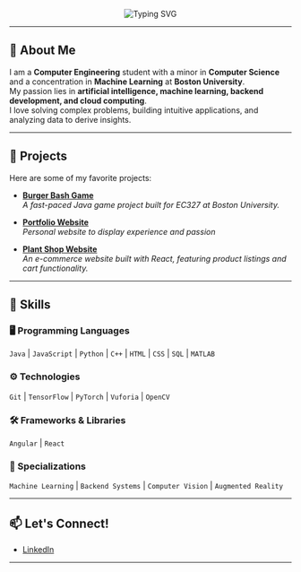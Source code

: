 <p align="center">
  <img src="https://readme-typing-svg.demolab.com?font=Fira+Code&weight=500&size=30&pause=1000&color=FFFFFF&center=true&vCenter=true&width=600&lines=Hey!+I'm+Melinda;A+Software+Developer" alt="Typing SVG" />
</p>

---

## 👋 About Me

I am a **Computer Engineering** student with a minor in **Computer Science** and a concentration in **Machine Learning** at **Boston University**.  
My passion lies in **artificial intelligence, machine learning, backend development, and cloud computing**.  
I love solving complex problems, building intuitive applications, and analyzing data to derive insights.

---

## 🚀 Projects

Here are some of my favorite projects:

- [**Burger Bash Game**](https://github.com/MelindaTan/BurgerBashGame)  
  *A fast-paced Java game project built for EC327 at Boston University.*

- [**Portfolio Website**](https://github.com/MelindaTan/PortfolioWebsite)  
  *Personal website to display experience and passion*

- [**Plant Shop Website**](https://melindatan.github.io/Plant-Shop/)  
  *An e-commerce website built with React, featuring product listings and cart functionality.*

---

## 🌟 Skills

### 🖥️ Programming Languages

`Java` | `JavaScript` | `Python` | `C++` | `HTML` | `CSS` | `SQL` | `MATLAB`

### ⚙️ Technologies

`Git` | `TensorFlow` | `PyTorch` | `Vuforia` | `OpenCV`

### 🛠️ Frameworks & Libraries

`Angular` | `React`

### 🎯 Specializations

`Machine Learning` | `Backend Systems` | `Computer Vision` | `Augmented Reality`


---

## 📫 Let's Connect!

- [LinkedIn](https://www.linkedin.com/in/melintran)  


---

<!--
## 🏆 GitHub Trophies

<p align="center">
  <img src="https://github-profile-trophy.vercel.app/?username=MelindaTan&theme=onestar&no-frame=true&row=2&column=3" />
</p>

---

## 📊 GitHub Stats

<p align="center">
  <img src="https://github-readme-stats.vercel.app/api?username=MelindaTan&show_icons=true&theme=radical" />
</p>

---


**MelindaTan/MelindaTan** is a ✨ _special_ ✨ repository because its `README.md` (this file) appears on your GitHub profile.

Here are some ideas to get you started:

- 🔭 I’m currently working on ...
- 🌱 I’m currently learning ...
- 👯 I’m looking to collaborate on ...
- 🤔 I’m looking for help with ...
- 💬 Ask me about ...
- 📫 How to reach me: ...
- 😄 Pronouns: ...
- ⚡ Fun fact: ...
-->
